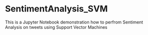# SentimentAnalysis_SVM
This is a Jupyter Notebook demonstration how to perfrom Sentiment Analysis on tweets using Support Vector Machines
